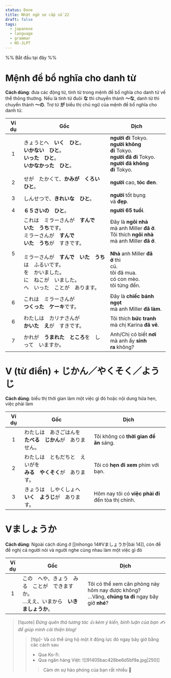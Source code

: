 ```yaml
---
status: Done
title: Nhật ngữ sơ cấp số 22
draft: false
tags:
  - japanese
  - language
  - grammar
  - N5-JLPT
---
```

%% Bắt đầu tại đây %%
# Mệnh đề bổ nghĩa cho danh từ
**Cách dùng**: đưa các động từ, tính từ trong mệnh đề bổ nghĩa cho danh từ về thể thông thường. Nếu là tính từ đuôi **な** thì chuyển thành **～な**, danh từ thì chuyển thành **～の**. Trợ từ **が** biểu thị chủ ngữ của mệnh đề bổ nghĩa cho danh từ.

| Ví dụ | Gốc                                                                                                                                                                         | Dịch                                                                                                                                                                                                               |
| :---: | --------------------------------------------------------------------------------------------------------------------------------------------------------------------------- | ------------------------------------------------------------------------------------------------------------------------------------------------------------------------------------------------------------------ |
|   1   | きょうとへ　**いく　ひと**。  <br>**いかない　ひと**。  <br>**いった　ひと**。  <br>**いかなかった　ひと**。                                                                                                     | **người đi** Tokyo.  <br>**người không đi** Tokyo.  <br>**người đã đi** Tokyo.  <br>**người đã không đi** Tokyo.                                                                                                   |
|   2   | せが　たかくて、**かみが　くろい　ひと**。                                                                                                                                                     | **người** cao, **tóc đen**.                                                                                                                                                                                        |
|   3   | しんせつで、**きれいな　ひと**。                                                                                                                                                          | **người** tốt bụng và **đẹp**.                                                                                                                                                                                     |
|   4   | **６５さいの　ひと**。                                                                                                                                                               | **người 65 tuổi**.                                                                                                                                                                                                 |
|   5   | これは　ミラーさんが　**すんで　  <br>いた　うち**です。  <br>ミラーさんが　**すんで　  <br>いた　うち**が　すきです。  <br>  <br>ミラーさんが　**すんで　いた　うち**　  <br>は　ふるいです。  <br>を　かいました。  <br>に　ねこが　いました。  <br>へ　いった　ことが　あります。 | Đây là **ngôi nhà**  <br>mà anh Miller **đã ở**.  <br>Tôi thích **ngôi nhà**  <br>mà anh Miller **đã ở**.  <br>  <br>**Nhà** anh Miller **đã ở** thì  <br>cũ.  <br>tôi đã mua.  <br>có con mèo.  <br>tôi từng đến. |
|   6   | これは　ミラーさんが　  <br>**つくった　ケーキ**です。                                                                                                                                            | Đây là **chiếc bánh ngọt**  <br>mà anh Miller **đã làm**.                                                                                                                                                          |
|   6   | わたしは　カリナさんが　  <br>**かいた　え**が　すきです。                                                                                                                                          | Tôi thích **bức tranh**  <br>mà chị Karina **đã vẽ**.                                                                                                                                                              |
|   7   | かれが　**うまれた　ところ**を　しって　いますか。                                                                                                                                                 | Anh/Chị có biết **nơi**  <br>mà anh ấy **sinh ra** không?                                                                                                                                                          |

# V (từ điển) + じかん／やくそく／ようじ
**Cách dùng**: biểu thị thời gian làm một việc gì đó hoặc nội dung hứa hẹn, việc phải làm

| Ví dụ | Gốc                                      | Dịch                                                    |
| :---: | ---------------------------------------- | ------------------------------------------------------- |
|   1   | わたしは　あさごはんを　  <br>**たべる　じかん**が　ありません。    | Tôi không có **thời gian để ăn** sáng.                  |
|   2   | わたしは　ともだちと　えいがを　  <br>**みる　やくそく**が　あります。 | Tôi có **hẹn đi xem** phim với bạn.                     |
|   3   | きょうは　しやくしょへ　  <br>**いく　ようじ**が　あります。      | Hôm nay tôi có **việc phải đi**  <br>đến tòa thị chính. |

# Vましょうか
**Cách dùng**: Ngoài cách dùng ở [[nihongo 14#Vましょうか|bài 14]], còn để đề nghị cả người nói và người nghe cùng nhau làm một việc gì đó

| Ví dụ | Gốc                                                                                       | Dịch                                                                                               |
|:-----:| ----------------------------------------------------------------------------------------- | -------------------------------------------------------------------------------------------------- |
|   1   | この　へや、きょう　みる　ことが　できますか。  <br>…ええ、いまから　**いきましょうか**。 | Tôi có thể xem căn phòng này hôm nay được không?  <br>…Vâng, **chúng ta đi** ngay bây giờ **nhé**? |

> [!quote]
> *Đừng quên thả tương tác 👍 kèm ý kiến, bình luận của bạn ✍️ để giúp mình cải thiện blog!* 
> > [!tip]- Và có thể ủng hộ một ít động lực đó ngay bây giờ bằng các cách sau
> > - Qua Ko-fi: <script type='text/javascript' src='https://storage.ko-fi.com/cdn/widget/Widget_2.js'></script><script type='text/javascript'>kofiwidget2.init('Support Me', '#29abe0', 'M4M111S8CI');kofiwidget2.draw();</script>
> > - Qua ngân hàng Việt:
> >   ![[91405bac428be6d5bf9a.jpg|250]]
> > > Cảm ơn sự hào phóng của bạn rất nhiều 🥰
